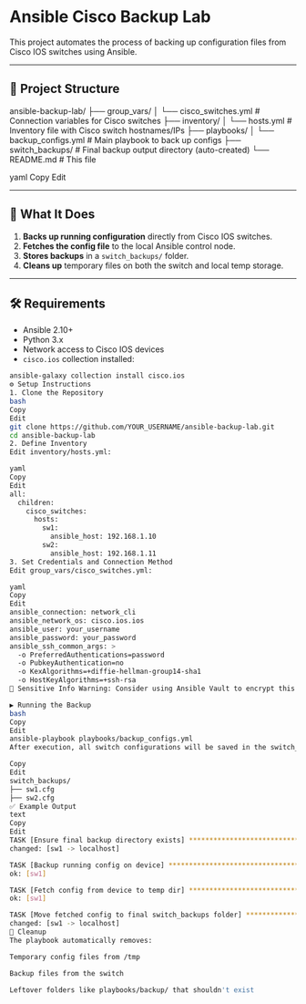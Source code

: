 # Ansible Cisco Backup Lab

This project automates the process of backing up configuration files from Cisco IOS switches using Ansible.

---

## 📁 Project Structure

ansible-backup-lab/
├── group_vars/
│ └── cisco_switches.yml # Connection variables for Cisco switches
├── inventory/
│ └── hosts.yml # Inventory file with Cisco switch hostnames/IPs
├── playbooks/
│ └── backup_configs.yml # Main playbook to back up configs
├── switch_backups/ # Final backup output directory (auto-created)
└── README.md # This file

yaml
Copy
Edit

---

## 🚀 What It Does

1. **Backs up running configuration** directly from Cisco IOS switches.
2. **Fetches the config file** to the local Ansible control node.
3. **Stores backups** in a `switch_backups/` folder.
4. **Cleans up** temporary files on both the switch and local temp storage.

---

## 🛠️ Requirements

- Ansible 2.10+
- Python 3.x
- Network access to Cisco IOS devices
- `cisco.ios` collection installed:

```bash
ansible-galaxy collection install cisco.ios
⚙️ Setup Instructions
1. Clone the Repository
bash
Copy
Edit
git clone https://github.com/YOUR_USERNAME/ansible-backup-lab.git
cd ansible-backup-lab
2. Define Inventory
Edit inventory/hosts.yml:

yaml
Copy
Edit
all:
  children:
    cisco_switches:
      hosts:
        sw1:
          ansible_host: 192.168.1.10
        sw2:
          ansible_host: 192.168.1.11
3. Set Credentials and Connection Method
Edit group_vars/cisco_switches.yml:

yaml
Copy
Edit
ansible_connection: network_cli
ansible_network_os: cisco.ios.ios
ansible_user: your_username
ansible_password: your_password
ansible_ssh_common_args: >
  -o PreferredAuthentications=password
  -o PubkeyAuthentication=no
  -o KexAlgorithms=+diffie-hellman-group14-sha1
  -o HostKeyAlgorithms=+ssh-rsa
🔐 Sensitive Info Warning: Consider using Ansible Vault to encrypt this file.

▶️ Running the Backup
bash
Copy
Edit
ansible-playbook playbooks/backup_configs.yml
After execution, all switch configurations will be saved in the switch_backups/ folder with filenames like:

Copy
Edit
switch_backups/
├── sw1.cfg
├── sw2.cfg
✅ Example Output
text
Copy
Edit
TASK [Ensure final backup directory exists] ***************************
changed: [sw1 -> localhost]

TASK [Backup running config on device] ********************************
ok: [sw1]

TASK [Fetch config from device to temp dir] ***************************
ok: [sw1]

TASK [Move fetched config to final switch_backups folder] *************
changed: [sw1 -> localhost]
🧹 Cleanup
The playbook automatically removes:

Temporary config files from /tmp

Backup files from the switch

Leftover folders like playbooks/backup/ that shouldn't exist

